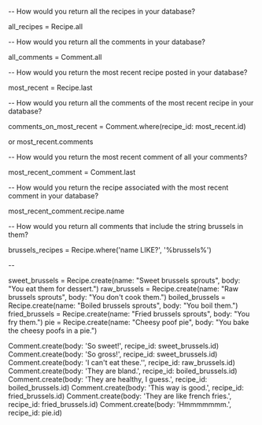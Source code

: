 
-- How would you return all the recipes in your database?

all_recipes = Recipe.all

-- How would you return all the comments in your database?

all_comments = Comment.all

-- How would you return the most recent recipe posted in your database?

most_recent = Recipe.last

-- How would you return all the comments of the most recent recipe in your database?

comments_on_most_recent = Comment.where(recipe_id: most_recent.id)

or most_recent.comments

-- How would you return the most recent comment of all your comments?

most_recent_comment = Comment.last

-- How would you return the recipe associated with the most recent comment in your database?

most_recent_comment.recipe.name

-- How would you return all comments that include the string brussels in them?

brussels_recipes = Recipe.where('name LIKE?', '%brussels%')

--

sweet_brussels = Recipe.create(name: "Sweet brussels sprouts", body: "You eat them for dessert.")
raw_brussels = Recipe.create(name: "Raw brussels sprouts", body: "You don't cook them.")
boiled_brussels = Recipe.create(name: "Boiled brussels sprouts", body: "You boil them.")
fried_brussels = Recipe.create(name: "Fried brussels sprouts", body: "You fry them.")
pie = Recipe.create(name: "Cheesy poof pie", body: "You bake the cheesy poofs in a pie.")

Comment.create(body: 'So sweet!', recipe_id: sweet_brussels.id)
Comment.create(body: 'So gross!', recipe_id: sweet_brussels.id)
Comment.create(body: 'I can't eat these.'', recipe_id: raw_brussels.id)
Comment.create(body: 'They are bland.', recipe_id: boiled_brussels.id)
Comment.create(body: 'They are healthy, I guess.', recipe_id: boiled_brussels.id)
Comment.create(body: 'This way is good.', recipe_id: fried_brussels.id)
Comment.create(body: 'They are like french fries.', recipe_id: fried_brussels.id)
Comment.create(body: 'Hmmmmmmm.', recipe_id: pie.id)
